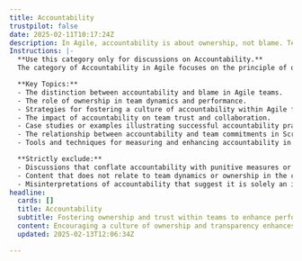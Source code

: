 ```yaml
---
title: Accountability
trustpilot: false
date: 2025-02-11T10:17:24Z
description: In Agile, accountability is about ownership, not blame. Teams own their commitments, fostering trust and high performance.
Instructions: |-
  **Use this category only for discussions on Accountability.**  
  The category of Accountability in Agile focuses on the principle of ownership within teams, emphasising that accountability is about taking responsibility for commitments rather than assigning blame. This fosters an environment of trust, collaboration, and high performance, which is essential for successful Agile practices.

  **Key Topics:**
  - The distinction between accountability and blame in Agile teams.
  - The role of ownership in team dynamics and performance.
  - Strategies for fostering a culture of accountability within Agile frameworks.
  - The impact of accountability on team trust and collaboration.
  - Case studies or examples illustrating successful accountability practices in Agile environments.
  - The relationship between accountability and team commitments in Scrum and Kanban.
  - Tools and techniques for measuring and enhancing accountability in Agile teams.

  **Strictly exclude:**
  - Discussions that conflate accountability with punitive measures or blame.
  - Content that does not relate to team dynamics or ownership in the context of Agile methodologies.
  - Misinterpretations of accountability that suggest it is solely an individual responsibility rather than a collective team principle.
headline:
  cards: []
  title: Accountability
  subtitle: Fostering ownership and trust within teams to enhance performance and commitment in dynamic environments.
  content: Encouraging a culture of ownership and transparency enhances team dynamics and commitment. Posts should explore practices that promote responsibility for outcomes, the importance of trust in collaboration, and strategies for fostering a supportive environment that drives performance in complex, evolving contexts.
  updated: 2025-02-13T12:06:34Z

---
```


